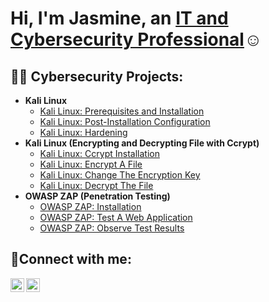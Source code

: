 <h1>Hi, I'm Jasmine, an <a href="https://www.linkedin.com/in/jasmine-duerson-27b43a264/">IT and Cybersecurity Professional</a>☺</h1>

<h2>👨‍💻 Cybersecurity Projects:</h2>

- <b>Kali Linux</b>
  - [Kali Linux: Prerequisites and Installation](https://github.com/JasmineImani/KaliLinux-prereqs)
  - [Kali Linux: Post-Installation Configuration](https://github.com/JasmineImani/post-install-config)
  - [Kali Linux: Hardening](https://github.com/JasmineImani/Kali-Hardening)
- <b>Kali Linux (Encrypting and Decrypting File with Ccrypt)</b>
  - [Kali Linux: Ccrypt Installation](https://github.com/JasmineImani/ccrypt-install)
  - [Kali Linux: Encrypt A File](https://github.com/JasmineImani/Kali-encrypt)
  - [Kali Linux: Change The Encryption Key](https://github.com/JasmineImani/Kali-changekey)
  - [Kali Linux: Decrypt The File](https://github.com/JasmineImani/Kali-decrypt)
- <b>OWASP ZAP (Penetration Testing)</b>
  - [OWASP ZAP: Installation](https://github.com/JasmineImani/owasp-install)
  - [OWASP ZAP: Test A Web Application](www.google.com)
  - [OWASP ZAP: Observe Test Results](www.google.com)
                                        
<h2>🤳Connect with me:</h2>


[<img align="left" alt="Josh | LinkedIn" width="22px" src="https://cdn.jsdelivr.net/npm/simple-icons@v3/icons/linkedin.svg" />][linkedin]
[<img align="left" alt="Jasmine | Indeed" width="22px" src="https://cdn.jsdelivr.net/npm/simple-icons@v3/icons/indeed.svg" />][indeed]

[indeed]: https://profile.indeed.com/?hl=en_US&co=US&from=gnav-menu-homepage&_ga=2.127246989.1420021767.1693766040-1858563378.1693766040
[linkedin]: https://www.linkedin.com/in/jasmine-duerson-27b43a264/

